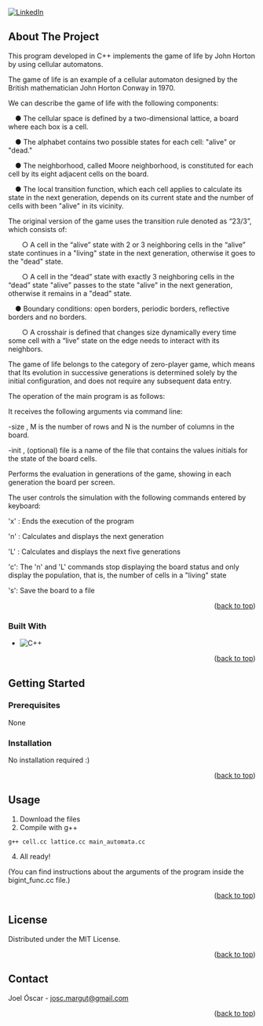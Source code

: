 [![LinkedIn][linkedin-shield]][linkedin-url]



<!-- ABOUT THE PROJECT -->
## About The Project

This program developed in C++ implements the game of life by John Horton by using cellular automatons.

The game of life is an example of a cellular automaton designed by the British mathematician
John Horton Conway in 1970. 

We can describe the game of life with the following components:

&emsp;● The cellular space is defined by a two-dimensional lattice, a board where each box is a cell.

&emsp;● The alphabet contains two possible states for each cell: "alive" or "dead."

&emsp;● The neighborhood, called Moore neighborhood, is constituted for each cell by its eight adjacent cells on the board.

&emsp;● The local transition function, which each cell applies to calculate its state in the next generation, depends on its current state and the number of cells with been "alive" in its vicinity. 

The original version of the game uses the transition rule denoted as “23/3”, which consists of:

&emsp;&emsp;○ A cell in the “alive” state with 2 or 3 neighboring cells in the “alive” state continues in a "living" state in the next generation, otherwise it goes to the "dead" state.

&emsp;&emsp;○ A cell in the “dead” state with exactly 3 neighboring cells in the “dead” state "alive" passes to the state "alive" in the next generation, otherwise it remains in a "dead" state.

&emsp;● Boundary conditions: ​​open borders, periodic borders, reflective borders and no borders.

&emsp;&emsp;○ A crosshair is defined that changes size dynamically every time some cell with a “live” state on the edge needs to interact with its neighbors.

The game of life belongs to the category of zero-player game, which means that
Its evolution in successive generations is determined solely by the initial configuration,
and does not require any subsequent data entry.


The operation of the main program is as follows:

It receives the following arguments via command line:

-size <M> <N>, M is the number of rows and N is the number of columns in the
board.

-init <file>, (optional) file is a name of the file that contains the values
initials for the state of the board cells.

Performs the evaluation in generations of the game, showing in each generation the
board per screen. 

The user controls the simulation with the following commands
entered by keyboard:

'x' : Ends the execution of the program

'n' : Calculates and displays the next generation

'L' : Calculates and displays the next five generations

'c': The 'n' and 'L' commands stop displaying the board status and only display
the population, that is, the number of cells in a "living" state

's': Save the board to a file

<p align="right">(<a href="#readme-top">back to top</a>)</p>



### Built With


* ![C++][C++.js]

<p align="right">(<a href="#readme-top">back to top</a>)</p>



<!-- GETTING STARTED -->
## Getting Started

### Prerequisites

None

### Installation

No installation required :)

<p align="right">(<a href="#readme-top">back to top</a>)</p>


<!-- USAGE EXAMPLES -->
## Usage

1. Download the files
2. Compile with g++
```
g++ cell.cc lattice.cc main_automata.cc
```
4. All ready!

(You can find instructions about the arguments of the program inside the bigint_func.cc file.)

<p align="right">(<a href="#readme-top">back to top</a>)</p>




<!-- LICENSE -->
## License

Distributed under the MIT License.

<p align="right">(<a href="#readme-top">back to top</a>)</p>



<!-- CONTACT -->
## Contact

Joel Óscar - josc.margut@gmail.com

<p align="right">(<a href="#readme-top">back to top</a>)</p>



<!-- MARKDOWN LINKS & IMAGES -->
<!-- https://www.markdownguide.org/basic-syntax/#reference-style-links -->
[contributors-shield]: https://img.shields.io/github/contributors/github_username/repo_name.svg?style=for-the-badge
[contributors-url]: https://github.com/github_username/repo_name/graphs/contributors
[forks-shield]: https://img.shields.io/github/forks/github_username/repo_name.svg?style=for-the-badge
[forks-url]: https://github.com/github_username/repo_name/network/members
[stars-shield]: https://img.shields.io/github/stars/github_username/repo_name.svg?style=for-the-badge
[stars-url]: https://github.com/github_username/repo_name/stargazers
[issues-shield]: https://img.shields.io/github/issues/github_username/repo_name.svg?style=for-the-badge
[issues-url]: https://github.com/github_username/repo_name/issues
[license-shield]: https://img.shields.io/github/license/github_username/repo_name.svg?style=for-the-badge
[license-url]: https://github.com/github_username/repo_name/blob/master/LICENSE.txt
[linkedin-shield]: https://img.shields.io/badge/-LinkedIn-black.svg?style=for-the-badge&logo=linkedin&colorB=555
[linkedin-url]: https://www.linkedin.com/in/joel-%C3%B3scar-mart%C3%ADn-guti%C3%A9rrez-578ab8303
[product-screenshot]: images/screenshot.png
[Next.js]: https://img.shields.io/badge/next.js-000000?style=for-the-badge&logo=nextdotjs&logoColor=white
[Next-url]: https://nextjs.org/
[C++.js]: https://img.shields.io/badge/-C++-blue?logo=cplusplus
[React.js]: https://img.shields.io/badge/React-20232A?style=for-the-badge&logo=react&logoColor=61DAFB
[React-url]: https://reactjs.org/
[Vue.js]: https://img.shields.io/badge/Vue.js-35495E?style=for-the-badge&logo=vuedotjs&logoColor=4FC08D
[Vue-url]: https://vuejs.org/
[Angular.io]: https://img.shields.io/badge/Angular-DD0031?style=for-the-badge&logo=angular&logoColor=white
[Angular-url]: https://angular.io/
[Svelte.dev]: https://img.shields.io/badge/Svelte-4A4A55?style=for-the-badge&logo=svelte&logoColor=FF3E00
[Svelte-url]: https://svelte.dev/
[Laravel.com]: https://img.shields.io/badge/Laravel-FF2D20?style=for-the-badge&logo=laravel&logoColor=white
[Laravel-url]: https://laravel.com
[Bootstrap.com]: https://img.shields.io/badge/Bootstrap-563D7C?style=for-the-badge&logo=bootstrap&logoColor=white
[Bootstrap-url]: https://getbootstrap.com
[JQuery.com]: https://img.shields.io/badge/jQuery-0769AD?style=for-the-badge&logo=jquery&logoColor=white
[JQuery-url]: https://jquery.com 
